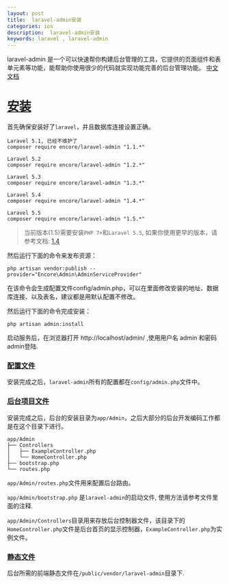 ```yaml
---
layout: post
title:  laravel-admin安装
categories: ios
description:  laravel-admin安装
keywords: laravel , laravel-admin
---
```



laravel-admin 是一个可以快速帮你构建后台管理的工具，它提供的页面组件和表单元素等功能，能帮助你使用很少的代码就实现功能完善的后台管理功能。
[中文文档](http://laravel-admin.org/docs/#/zh/)

# [安装](http://laravel-admin.org/docs/v1.4/#/zh/installation?id=%e5%ae%89%e8%a3%85)

首先确保安装好了`laravel`，并且数据库连接设置正确。
```
Laravel 5.1, 已经不维护了
composer require encore/laravel-admin "1.1.*"

Laravel 5.2
composer require encore/laravel-admin "1.2.*"

Laravel 5.3
composer require encore/laravel-admin "1.3.*"

Laravel 5.4
composer require encore/laravel-admin "1.4.*"

Laravel 5.5
composer require encore/laravel-admin "1.5.*"
```
> 当前版本(1.5)需要安装`PHP 7+`和`Laravel 5.5`, 如果你使用更早的版本，请参考文档: [1.4](http://laravel-admin.org/docs/v1.4/#/zh/)

然后运行下面的命令来发布资源：
```
php artisan vendor:publish --provider="Encore\Admin\AdminServiceProvider"
```
在该命令会生成配置文件config/admin.php，可以在里面修改安装的地址、数据库连接、以及表名，建议都是用默认配置不修改。

然后运行下面的命令完成安装：
```
php artisan admin:install
```
启动服务后，在浏览器打开 http://localhost/admin/ ,使用用户名 admin 和密码 admin登陆.

### [配置文件](http://laravel-admin.org/docs/#/zh/installation?id=%e9%85%8d%e7%bd%ae%e6%96%87%e4%bb%b6)

安装完成之后，`laravel-admin`所有的配置都在`config/admin.php`文件中。
### [后台项目文件](http://laravel-admin.org/docs/#/zh/installation?id=%e5%90%8e%e5%8f%b0%e9%a1%b9%e7%9b%ae%e6%96%87%e4%bb%b6)

安装完成之后，后台的安装目录为`app/Admin`，之后大部分的后台开发编码工作都是在这个目录下进行。

```
app/Admin
├── Controllers
│   ├── ExampleController.php
│   └── HomeController.php
├── bootstrap.php
└── routes.php
```
`app/Admin/routes.php`文件用来配置后台路由。

`app/Admin/bootstrap.php` 是`laravel-admin`的启动文件, 使用方法请参考文件里面的注释.

`app/Admin/Controllers`目录用来存放后台控制器文件，该目录下的`HomeController.php`文件是后台首页的显示控制器，`ExampleController.php`为实例文件。

### [静态文件](http://laravel-admin.org/docs/#/zh/installation?id=%e9%9d%99%e6%80%81%e6%96%87%e4%bb%b6)

后台所需的前端静态文件在`/public/vendor/laravel-admin`目录下.

